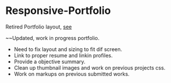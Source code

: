 # Responsive-Portfolio
Retired Portfolio layout, [see](https://dev-lam.github.io/)

~~Updated, work in progress portfolio.

* Need to fix layout and sizing to fit dif screen.
* Link to proper resume and linkin profiles.
* Provide a objective summary.
* Clean up thumbnail images and work on previous projects css.
* Work on markups on previous submitted works.
